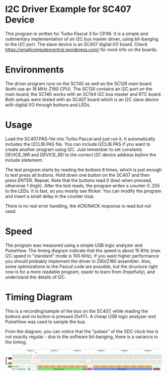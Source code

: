 # I2C Driver Example for SC407 Device
This program is written for Turbo Pascal 3 for CP/M. It is a simple and rudimentary implementation of an I2C bus master driver, using bit-banging to the I2C port.
The slave device is an SC407 digital I/O board. Check https://smallcomputercentral.wordpress.com/ for more info on the boards.

# Environments
The driver program runs on the SC140 as well as the SC126 main board (both use an 18 MHz Z180 CPU). The SC126 contains an I2C port on the main board; the SC140 works with an SC144 I2C bus master and RTC board.
Both setups were tested with an SC407 board which is an I2C slave device with digital I/O through buttons and LEDs.

# Usage
Load the SC407.PAS-file into Turbo Pascal and just run it. It automatically includes the I2CLIB.PAS file. You can include I2CLIB.PAS if you want to create another program using I2C. Just remember to set constants DEVICE_WR and DEVICE_RD to the correct I2C device address *before* the include statement.

The test program starts by reading the buttons 8 times, which is just enough to test press all buttons. Hold down one button on the SC407 and then press ENTER. Repeat.
Note that the buttons read 0 (low) when pressed, otherwise 1 (high).
After the test reads, the program writes a counter 0..255 to the LEDs. It is fast, so you mostly see flicker. You can modify the program and insert a small delay in the counter loop.

There is no real error handling, the ACK/NACK response is read but not used.

# Speed
The program was measured using a simple USB logic analyzer and PulseView. The timing diagram indicate that the speed is about 15 KHz (max I2C speed in "standard" mode is 100 KHz).
If you want higher performance you should probably implement the driver in Z80/Z180 assembler. Also, some optimizations to the Pascal code are possible, but
the structure right now is for a more readable program, easier to learn from (hopefully), and understand the details of I2C.

# Timing Diagram
This is a recording/sample of the bus on the SC407, while reading the buttons and no button is pressed (0xFF). A cheap USB logic analyzer and PulseView was used to sample the bus.

From the diagram, you can notice that the "pulses" of the SDC clock line is not exactly regular - due to the software bit-banging, there is a variance in the timing. 

![PulseView sample](I2C-sample.jpg)
